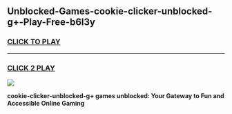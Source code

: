 
## Unblocked-Games-cookie-clicker-unblocked-g+-Play-Free-b6l3y
<h3>
<a href="https://premium76.site?title=cookie-clicker-unblocked-g+&ref=10A">CLICK TO PLAY</a></h3>
<hr>

<h3>
<a href="https://premium76.site?title=cookie-clicker-unblocked-g+&ref=10A">CLICK 2 PLAY</a>
  
</h3>

<a href="https://premium76.site?title=cookie-clicker-unblocked-g+&ref=10A"><img src="https://clearcache.store/games.png"></a>


**cookie-clicker-unblocked-g+ games unblocked: Your Gateway to Fun and Accessible Online Gaming**
